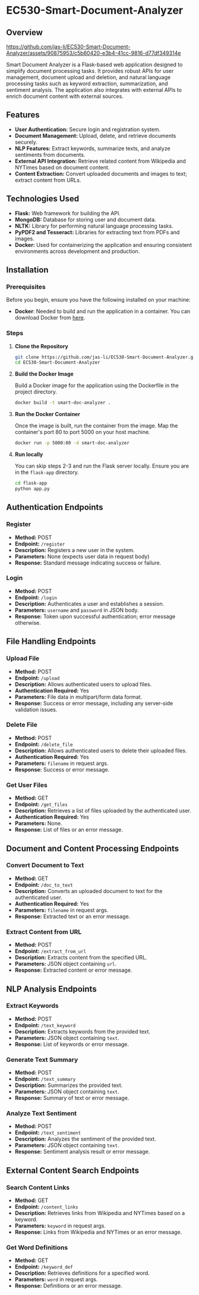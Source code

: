 # EC530-Smart-Document-Analyzer

## Overview
https://github.com/jas-li/EC530-Smart-Document-Analyzer/assets/90875953/c5b60420-e3b4-41cc-9816-d77df349314e


Smart Document Analyzer is a Flask-based web application designed to simplify document processing tasks. It provides robust APIs for user management, document upload and deletion, and natural language processing tasks such as keyword extraction, summarization, and sentiment analysis. The application also integrates with external APIs to enrich document content with external sources.

## Features

- **User Authentication:** Secure login and registration system.
- **Document Management:** Upload, delete, and retrieve documents securely.
- **NLP Features:** Extract keywords, summarize texts, and analyze sentiments from documents.
- **External API Integration:** Retrieve related content from Wikipedia and NYTimes based on document content.
- **Content Extraction:** Convert uploaded documents and images to text; extract content from URLs.

## Technologies Used

- **Flask:** Web framework for building the API.
- **MongoDB:** Database for storing user and document data.
- **NLTK:** Library for performing natural language processing tasks.
- **PyPDF2 and Tesseract:** Libraries for extracting text from PDFs and images.
- **Docker:** Used for containerizing the application and ensuring consistent environments across development and production.

## Installation

### Prerequisites

Before you begin, ensure you have the following installed on your machine:
- **Docker**: Needed to build and run the application in a container. You can download Docker from [here](https://www.docker.com/products/docker-desktop).

### Steps

1. **Clone the Repository**

   ```bash
   git clone https://github.com/jas-li/EC530-Smart-Document-Analyzer.git
   cd EC530-Smart-Document-Analyzer

2. **Build the Docker Image**

    Build a Docker image for the application using the Dockerfile in the project directory.
    ```bash
    docker build -t smart-doc-analyzer .

3. **Run the Docker Container**

    Once the image is built, run the container from the image. Map the container's port 80 to port 5000 on your host machine.
    ```bash
    docker run -p 5000:80 -d smart-doc-analyzer

4. **Run locally**

    You can skip steps 2-3 and run the Flask server locally. Ensure you are in the `flask-app` directory.
    ```bash
    cd flask-app
    python app.py

## Authentication Endpoints

### Register
- **Method:** POST
- **Endpoint:** `/register`
- **Description:** Registers a new user in the system.
- **Parameters:** None (expects user data in request body)
- **Response:** Standard message indicating success or failure.

### Login
- **Method:** POST
- **Endpoint:** `/login`
- **Description:** Authenticates a user and establishes a session.
- **Parameters:** `username` and `password` in JSON body.
- **Response:** Token upon successful authentication; error message otherwise.

## File Handling Endpoints

### Upload File
- **Method:** POST
- **Endpoint:** `/upload`
- **Description:** Allows authenticated users to upload files.
- **Authentication Required:** Yes
- **Parameters:** File data in multipart/form data format.
- **Response:** Success or error message, including any server-side validation issues.

### Delete File
- **Method:** POST
- **Endpoint:** `/delete_file`
- **Description:** Allows authenticated users to delete their uploaded files.
- **Authentication Required:** Yes
- **Parameters:** `filename` in request args.
- **Response:** Success or error message.

### Get User Files
- **Method:** GET
- **Endpoint:** `/get_files`
- **Description:** Retrieves a list of files uploaded by the authenticated user.
- **Authentication Required:** Yes
- **Parameters:** None.
- **Response:** List of files or an error message.

## Document and Content Processing Endpoints

### Convert Document to Text
- **Method:** GET
- **Endpoint:** `/doc_to_text`
- **Description:** Converts an uploaded document to text for the authenticated user.
- **Authentication Required:** Yes
- **Parameters:** `filename` in request args.
- **Response:** Extracted text or an error message.

### Extract Content from URL
- **Method:** POST
- **Endpoint:** `/extract_from_url`
- **Description:** Extracts content from the specified URL.
- **Parameters:** JSON object containing `url`.
- **Response:** Extracted content or error message.

## NLP Analysis Endpoints

### Extract Keywords
- **Method:** POST
- **Endpoint:** `/text_keyword`
- **Description:** Extracts keywords from the provided text.
- **Parameters:** JSON object containing `text`.
- **Response:** List of keywords or error message.

### Generate Text Summary
- **Method:** POST
- **Endpoint:** `/text_summary`
- **Description:** Summarizes the provided text.
- **Parameters:** JSON object containing `text`.
- **Response:** Summary of text or error message.

### Analyze Text Sentiment
- **Method:** POST
- **Endpoint:** `/text_sentiment`
- **Description:** Analyzes the sentiment of the provided text.
- **Parameters:** JSON object containing `text`.
- **Response:** Sentiment analysis result or error message.

## External Content Search Endpoints

### Search Content Links
- **Method:** GET
- **Endpoint:** `/content_links`
- **Description:** Retrieves links from Wikipedia and NYTimes based on a keyword.
- **Parameters:** `keyword` in request args.
- **Response:** Links from Wikipedia and NYTimes or an error message.

### Get Word Definitions
- **Method:** GET
- **Endpoint:** `/keyword_def`
- **Description:** Retrieves definitions for a specified word.
- **Parameters:** `word` in request args.
- **Response:** Definitions or an error message.
